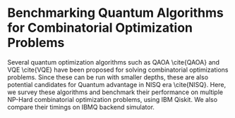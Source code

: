 # Benchmarking Quantum Algorithms for Combinatorial Optimization Problems

Several quantum optimization algorithms such as QAOA \cite{QAOA} and VQE \cite{VQE} have been proposed for solving combinatorial optimizations  problems. Since these can be run with smaller depths, these are also potential candidates for Quantum advantage in NISQ era \cite{NISQ}. Here, we survey these algorithms and benchmark their performance on multiple NP-Hard combinatorial optimization problems, using IBM Qiskit. We also compare their timings on IBMQ backend simulator.
